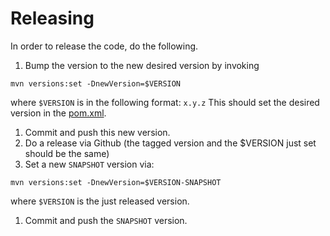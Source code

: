 # Releasing


In order to release the code, do the following.


1. Bump the version to the new desired version by invoking

```
mvn versions:set -DnewVersion=$VERSION
```
where `$VERSION` is in the following format: `x.y.z`
This should set the desired version in the [pom.xml](../concordium-sdk/pom.xml).

1. Commit and push this new version.
1. Do a release via Github (the tagged version and the $VERSION just set should be the same)
1. Set a new `SNAPSHOT` version via:
```
mvn versions:set -DnewVersion=$VERSION-SNAPSHOT
```
where `$VERSION` is the just released version.

1. Commit and push the `SNAPSHOT` version.


